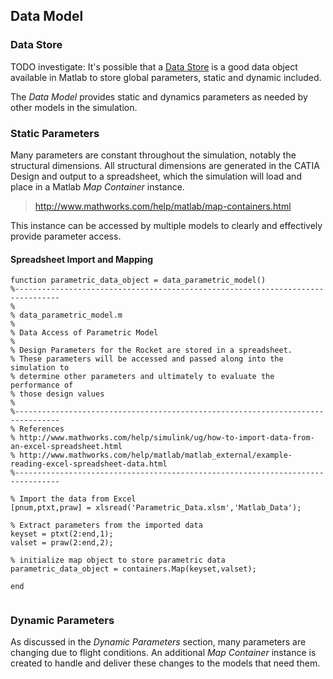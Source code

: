 ## Data Model

### Data Store

TODO investigate: It's possible that a [Data Store](http://www.mathworks.com/help/simulink/slref/datastorememory.html) is a good data object available in Matlab to store global parameters, static and dynamic included. 

The *Data Model* provides static and dynamics parameters as needed by other models in the simulation. 

### Static Parameters

Many parameters are constant throughout the simulation, notably the structural dimensions. All structural dimensions are generated in the CATIA Design and output to a spreadsheet, which the simulation will load and place in a Matlab *Map Container* instance.

> http://www.mathworks.com/help/matlab/map-containers.html

This instance can be accessed by multiple models to clearly and effectively provide parameter access. 

#### Spreadsheet Import and Mapping
~~~~ {#mycode .matlab .numberLines startFrom="1"}
function parametric_data_object = data_parametric_model()
%--------------------------------------------------------------------------------
%
% data_parametric_model.m
%
% Data Access of Parametric Model
%
% Design Parameters for the Rocket are stored in a spreadsheet. 
% These parameters will be accessed and passed along into the simulation to 
% determine other parameters and ultimately to evaluate the performance of 
% those design values
%
%--------------------------------------------------------------------------------
% References
% http://www.mathworks.com/help/simulink/ug/how-to-import-data-from-an-excel-spreadsheet.html
% http://www.mathworks.com/help/matlab/matlab_external/example-reading-excel-spreadsheet-data.html
%--------------------------------------------------------------------------------

% Import the data from Excel
[pnum,ptxt,praw] = xlsread('Parametric_Data.xlsm','Matlab_Data');

% Extract parameters from the imported data 
keyset = ptxt(2:end,1);
valset = praw(2:end,2);

% initialize map object to store parametric data
parametric_data_object = containers.Map(keyset,valset);

end
~~~~~~~~~~~~~~~~~~~~~~~~~~~~~~~~~~~~~~~~~~~~~~~~~

~~~~ {include="../functions/data/data_parametric_model.m"}
~~~~~~~~~~~~~~~~~~~~~~~~~~~~~~~~~~~~~~~~~~~~~~~~~

### Dynamic Parameters

As discussed in the *Dynamic Parameters* section, many parameters are changing due to flight conditions. An additional *Map Container* instance is created to handle and deliver these changes to the models that need them.

